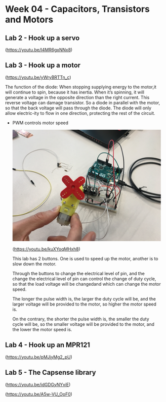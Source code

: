 # Week 04 - Capacitors, Transistors and Motors
## Lab 2 - Hook up a servo
   (https://youtu.be/I4MR6gxNNx8)

## Lab 3 - Hook up a motor
   (https://youtu.be/yWryBRTTn_c)

The function of the diode: When stopping supplying energy to the motor,it will continue to spin, because it has inertia. When it’s spinning, it will generate a voltage in the opposite direction than the right current. This reverse voltage can damage transistor. So a diode in parallel with the motor, so that the back voltage will pass through the diode. The diode will only allow electric-ity to flow in one direction, protecting the rest of the circuit.
   

*  PWM controls motor speed

    ![alt text](https://github.com/lalisa777/xiaojielin/blob/master/Advanced%20Physical%20Computing/file/441572111817_.pic_hd.jpg)

     (https://youtu.be/kuXYoqMHxh8)

     This lab has 2 buttons. One is used to speed up the motor, another is to slow down the motor.

     Through the buttons to change the electrical level of pin, and the change the electrical level of pin can control the change of duty cycle, so that the load voltage will be changedand which can change the motor speed. 
     
     The longer the pulse width is, the larger the duty cycle will be, and the larger voltage will be provided to the motor, so higher the motor speed is. 
     
     On the contrary, the shorter the pulse width is, the smaller the duty cycle will be, so the smaller voltage will be provided to the motor, and the lower the motor speed is.

## Lab 4 - Hook up an MPR121
   (https://youtu.be/pMJjyMg2_pU)    

## Lab 5 - The Capsense library
   (https://youtu.be/idGDGyNYviE)   

   (https://youtu.be/A5w-VU_OoF0) 

     




